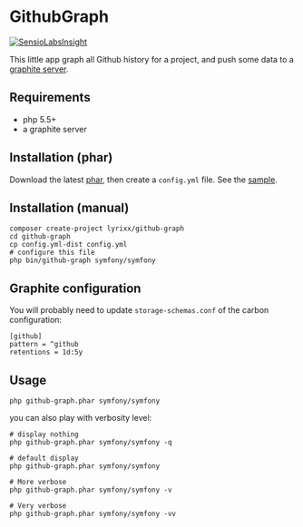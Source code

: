 GithubGraph
===========

[![SensioLabsInsight](https://insight.sensiolabs.com/projects/cc494548-74b1-43e1-bbb6-1ca053552123/mini.png)](https://insight.sensiolabs.com/projects/cc494548-74b1-43e1-bbb6-1ca053552123)

This little app graph all Github history for a project, and push some data to a
[graphite server](http://graphite.wikidot.com/).

Requirements
------------

* php 5.5+
* a graphite server

Installation (phar)
-------------------

Download the latest [phar](https://github.com/lyrixx/GithubGraph/releases), then
create a `config.yml` file. See the [sample](https://github.com/lyrixx/GithubGraph/blob/master/config.yml-dist).

Installation (manual)
---------------------

    composer create-project lyrixx/github-graph
    cd github-graph
    cp config.yml-dist config.yml
    # configure this file
    php bin/github-graph symfony/symfony

Graphite configuration
----------------------

You will probably need to update `storage-schemas.conf` of the carbon configuration:

    [github]
    pattern = ^github
    retentions = 1d:5y

Usage
-----

    php github-graph.phar symfony/symfony

you can also play with verbosity level:

    # display nothing
    php github-graph.phar symfony/symfony -q

    # default display
    php github-graph.phar symfony/symfony

    # More verbose
    php github-graph.phar symfony/symfony -v

    # Very verbose
    php github-graph.phar symfony/symfony -vv
